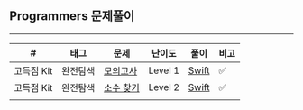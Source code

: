 ## Programmers 문제풀이

------

| #          | 태그     | 문제                                                         | 난이도  | 풀이                                                         | 비고 |
| ---------- | -------- | ------------------------------------------------------------ | ------- | ------------------------------------------------------------ | ---- |
| 고득점 Kit | 완전탐색 | [모의고사](https://programmers.co.kr/learn/courses/30/lessons/42840) | Level 1 | [Swift](https://github.com/One-Two-Min/WD26_Algo/tree/main/Programmers/%5B%EA%B3%A0%EB%93%9D%EC%A0%90%20Kit%5D%EB%AA%A8%EC%9D%98%EA%B3%A0%EC%82%AC) | ✅    |
| 고득점 Kit | 완전탐색 | [소수 찾기](https://programmers.co.kr/learn/courses/30/lessons/42839) | Level 2 | [Swift](https://github.com/One-Two-Min/WD26_Algo/tree/main/Programmers/%5B%EA%B3%A0%EB%93%9D%EC%A0%90%20Kit%5D%20%EC%86%8C%EC%88%98%20%EC%B0%BE%EA%B8%B0) | ✅    |
|            |          |                                                              |         |                                                              |      |


